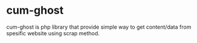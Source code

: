 # cum-ghost
cum-ghost is php library that provide simple way to get content/data from spesific website using scrap method.
